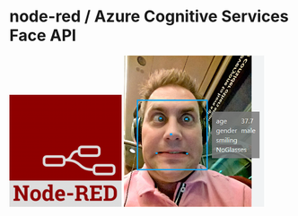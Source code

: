 # node-red / Azure Cognitive Services Face API

![](/resources/logo-node-red.png)
![](/resources/logo-face-api.png)
